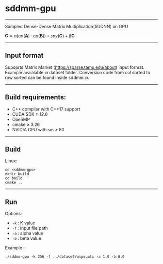 # sddmm-gpu

---

Sampled Dense-Dense Matrix Multiplication(SDDNN) on GPU

$\mathbf{C}=\alpha(op(\mathbf{A})\cdot op(\mathbf{B}))\circ spy(\mathbf{C})+\beta\mathbf{C}$

---

## Input format

Supoprts Matrix Market (https://sparse.tamu.edu/about) input format. Example avaialable in dataset folder.
Conversion code from col sorted to row sorted can be found inside sddmm.cu

---

## Build requirements:

- C++ compiler with C++17 support
- CUDA SDK $\ge$ 12.0
- OpenMP
- cmake $\ge$ 3.26
- NVIDIA GPU with sm $\ge$ 80

---

## Build

Linux:

```shell
cd <sddmm-gpu>
mkdir build
cd build
cmake ..
```

---

## Run

Options:

- `-k` : K value
- `-f` : input file path
- `-a` : alpha value
- `-b` : beta value

Example :

```shell
./sddmm-gpu -k 256 -f ../dataset/nips.mtx -a 1.0 -b 0.0
```